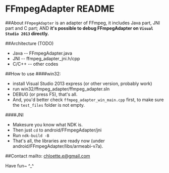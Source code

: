 FFmpegAdapter README
========

##About
`FFmpegAdapter` is an adapter of FFmpeg, it includes Java part, JNI part and C part; AND **it's possible to debug FFmpegAdapter on `Visual Studio 2013` directly.**

##Architecture (TODO)
* Java -- FFmpegAdapter.java
* JNI -- ffmpeg_adapter_jni.h/cpp
* C/C++ -- other codes

##How to use
####win32:
* install Visual Studio 2013 express (or other version, probably work)
* run win32/ffmpeg_adapter/ffmpeg_adapter.sln
* DEBUG (or press F5), that's all.
* And, you'd better check `ffmpeg_adapter_win_main.cpp` first, to make sure the `test_files` folder is not empty.

####JNI
* Makesure you know what NDK is.
* Then just `cd` to android/FFmpegAdapter/jni
* Run `ndk-build -B`
* That's all, the libraries are ready now (under android/FFmpegAdapter/libs/armeabi-v7a).

##Contact
mailto: chloette.e@gmail.com

Have fun~ ^_^
